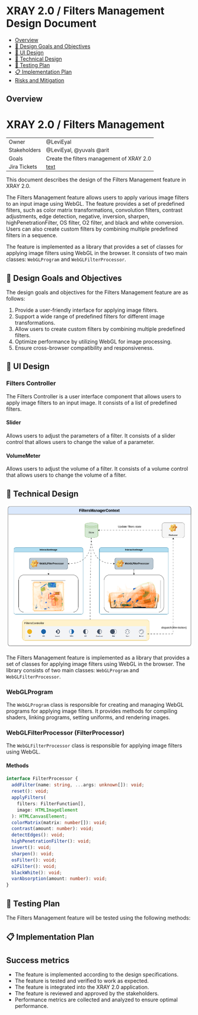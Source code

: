 # XRAY 2.0 / Filters Management Design Document

- [Overview](#overview)
- [🎯 Design Goals and Objectives](#🎯-design-goals-and-objectives)
- [🎨 UI Design](#🎨-ui-design)
- [📝 Technical Design](#📝-technical-design)
- [🔬 Testing Plan](#🔬-testing-plan)
- [📋 Implementation Plan](#📋-implementation-plan)
- [Risks and Mitigation](#risks-and-mitigation)

## Overview
# XRAY 2.0 / Filters Management

| | |
|--------|-------|
| Owner  |    @LeviEyal   |
| Stakeholders  |    @LeviEyal, @yuvals @arit   |
| Goals  | Create the filters management of XRAY 2.0|
| Jira Tickets | [text](https://seetrue.atlassian.net/wiki/spaces/~62cfd521a94a6f9c0efef311/pages/edit-v2/458031105?draftShareId=7bbd6311-f971-4721-b476-5e27d0c0e6b4) |


This document describes the design of the Filters Management feature in XRAY 2.0.

The Filters Management feature allows users to apply various image filters to an input image using WebGL. The feature provides a set of predefined filters, such as color matrix transformations, convolution filters, contrast adjustments, edge detection, negative, inversion, sharpen, highPenetrationFilter, OS filter, O2 filter, and black and white conversion. Users can also create custom filters by combining multiple predefined filters in a sequence.

The feature is implemented as a library that provides a set of classes for applying image filters using WebGL in the browser. It consists of two main classes: `WebGLProgram` and `WebGLFilterProcessor`.

## 🎯 Design Goals and Objectives

The design goals and objectives for the Filters Management feature are as follows:

1. Provide a user-friendly interface for applying image filters.
2. Support a wide range of predefined filters for different image transformations.
3. Allow users to create custom filters by combining multiple predefined filters.
4. Optimize performance by utilizing WebGL for image processing.
5. Ensure cross-browser compatibility and responsiveness.


## 🎨 UI Design

### Filters Controller
<!-- Image -->

The Filters Controller is a user interface component that allows users to apply image filters to an input image. It consists of a list of predefined filters.

#### Slider
<!-- Image -->

Allows users to adjust the parameters of a filter. It consists of a slider control that allows users to change the value of a parameter.

#### VolumeMeter
<!-- Image -->

Allows users to adjust the volume of a filter. It consists of a volume control that allows users to change the volume of a filter.

## 📝 Technical Design
![Filters Management Diagram](public/diagram1.png)

The Filters Management feature is implemented as a library that provides a set of classes for applying image filters using WebGL in the browser. The library consists of two main classes: `WebGLProgram` and `WebGLFilterProcessor`.

### WebGLProgram
The `WebGLProgram` class is responsible for creating and managing WebGL programs for applying image filters. It provides methods for compiling shaders, linking programs, setting uniforms, and rendering images.

### WebGLFilterProcessor (FilterProcessor)
The `WebGLFilterProcessor` class is responsible for applying image filters using WebGL.
#### Methods
```ts
interface FilterProcessor {
  addFilter(name: string, ...args: unknown[]): void;
  reset(): void;
  applyFilters(
    filters: FilterFunction[],
    image: HTMLImageElement
  ): HTMLCanvasElement;
  colorMatrix(matrix: number[]): void;
  contrast(amount: number): void;
  detectEdges(): void;
  highPenetrationFilter(): void;
  invert(): void;
  sharpen(): void;
  osFilter(): void;
  o2Filter(): void;
  blackWhite(): void;
  varAbsorption(amount: number): void;
}
```

## 🔬 Testing Plan
The Filters Management feature will be tested using the following methods:


## 📋 Implementation Plan

## Success metrics
- The feature is implemented according to the design specifications.
- The feature is tested and verified to work as expected.
- The feature is integrated into the XRAY 2.0 application.
- The feature is reviewed and approved by the stakeholders.
- Performance metrics are collected and analyzed to ensure optimal performance.
